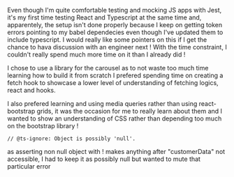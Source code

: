 Even though I'm quite comfortable testing and mocking JS apps with Jest, it's my first time testing React and Typescript at the same time and, apparentely,  the setup isn't done properly because I keep on getting token errors pointing to my babel dependecies even though I've updated them to include typescript.
I would really like some pointers on this if I get the chance to hava discussion with an engineer next ! With the time constraint, I couldn't really spend much more time on it than I already did !

I chose to use a library for the carousel as to not waste too much time learning how to build it from scratch
I prefered spending time on creating a fetch hook to showcase a lower level of understanding of fetching logics, react and hooks. 

I also prefered learning and using media queries rather than using react-bootstrap grids, it was the occasion for me to really learn about them and I wanted to show an understanding of CSS rather than depending too much on the bootstrap library ! 

    // @ts-ignore: Object is possibly 'null'.
as asserting non null object with !  makes anything after "customerData" not accessible, I had to keep it as possibly null but wanted to mute that particular error 